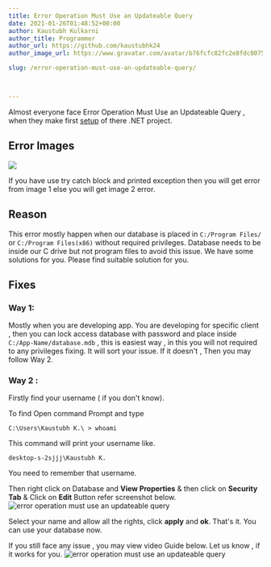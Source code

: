 ```yaml
---
title: Error Operation Must Use an Updateable Query
date: 2021-01-26T01:48:52+00:00
author: Kaustubh Kulkarni
author_title: Programmer
author_url: https://github.com/kaustubhk24
author_image_url: https://www.gravatar.com/avatar/b76fcfc82fc2e8fdc8075636f1735f61?s=200

slug: /error-operation-must-use-an-updateable-query/



---
```

Almost everyone face Error Operation Must Use an Updateable Query , when they make first [setup](https://blog.kaustubh.codes/how-to-make-setup-file-in-vb-net/) of there .NET project.

## Error Images
![](https://kaustubhk24.netlify.app/imgs/wp-content/uploads/2021/01/error-operation-must-use-an-updateable-query-1024x683.png) 

If you have use try catch block and printed exception then you will get error from image 1 else you will get image 2 error.

## Reason

This error mostly happen when our database is placed in `C:/Program Files/` or `C:/Program Files(x86)` without required privileges. Database needs to be inside our C drive but not program files to avoid this issue. We have some solutions for you. Please find suitable solution for you. 

## Fixes

### Way 1:

Mostly when you are developing app. You are developing for specific client , then you can lock access database with password and place inside `C:/App-Name/database.mdb` , this is easiest way , in this you will not required to any privileges fixing. It will sort your issue. If it doesn't , Then you may follow Way 2.

### Way 2 :

Firstly find your username ( if you don't know).

To find Open command Prompt and type

`C:\Users\Kaustubh K.\ > whoami`

This command will print your username like.

`desktop-s-2sjjj\Kaustubh K.`

You need to remember that username.

Then right click on Database and **View Properties** & then click on **Security Tab** & Click on **Edit** Button refer screenshot below.
![error operation must use an updateable query](https://kaustubhk24.netlify.app/imgs/wp-content/uploads/2021/01/image-27.png) 

Select your name and allow all the rights, click **apply** and **ok**. That's it. You can use your database now.

If you still face any issue , you may view video Guide below. Let us know , if it works for you.
![error operation must use an updateable query](https://kaustubhk24.netlify.app/imgs/wp-content/uploads/2021/01/image-28.png) 



